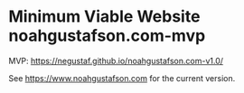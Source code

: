 # Minimum Viable Website noahgustafson.com-mvp
MVP: https://negustaf.github.io/noahgustafson.com-v1.0/

See https://www.noahgustafson.com for the current version.

